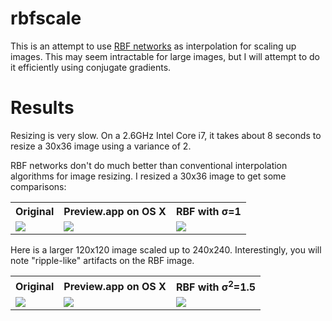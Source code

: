 # rbfscale

This is an attempt to use [RBF networks](https://en.wikipedia.org/wiki/Radial_basis_function_network) as interpolation for scaling up images. This may seem intractable for large images, but I will attempt to do it efficiently using conjugate gradients.

# Results

Resizing is very slow. On a 2.6GHz Intel Core i7, it takes about 8 seconds to resize a 30x36 image using a variance of 2.

RBF networks don't do much better than conventional interpolation algorithms for image resizing. I resized a 30x36 image to get some comparisons:

<table>
<tr>
<th>Original</th>
<th>Preview.app on OS X</th>
<th>RBF with &sigma;=1</th>
</tr>
<tr>
<td><img src="https://raw.githubusercontent.com/unixpickle/rbfscale/master/samples/dog_img/input.png"></td>
<td><img src="https://raw.githubusercontent.com/unixpickle/rbfscale/master/samples/dog_img/preview_osx.png"></td>
<td><img src="https://raw.githubusercontent.com/unixpickle/rbfscale/master/samples/dog_img/variance_1.png"></td>
</tr>
</table>

Here is a larger 120x120 image scaled up to 240x240. Interestingly, you will note "ripple-like" artifacts on the RBF image.

<table>
<tr>
<th>Original</th>
<th>Preview.app on OS X</th>
<th>RBF with &sigma;<sup>2</sup>=1.5</th>
</tr>
<tr>
<td><img src="https://raw.githubusercontent.com/unixpickle/rbfscale/master/samples/poop_img/original.png"></td>
<td><img src="https://raw.githubusercontent.com/unixpickle/rbfscale/master/samples/poop_img/preview.png"></td>
<td><img src="https://raw.githubusercontent.com/unixpickle/rbfscale/master/samples/poop_img/variance_15.png"></td>
</tr>
</table>
